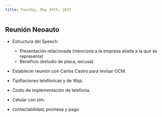 ```yaml
---
title: Tuesday, May 30th, 2023
---
```


## Reunión Neoauto
- Estructura del Speech:
    * Presentación relacionada (menciona a la empresa aliada a la que se representa)
    * Beneficio (estudio de placa, excusa).

- Establecer reunión con Carlos Castro para revisar OCM.
- Tipifiaciones telefónicas y de Wsp.
- Costo de implementación de telefonía.
- Celular con sim.
- contactabilidad, promesa y pago.
